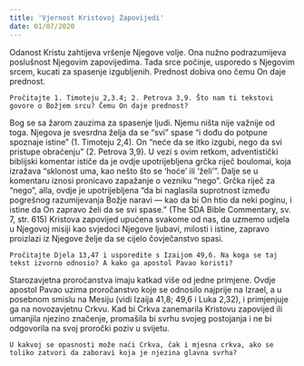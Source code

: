 ```yaml
---
title: 'Vjernost Kristovoj Zapovijedi'
date: 01/07/2020
---
```


Odanost Kristu zahtijeva vršenje Njegove volje. Ona nužno podrazumijeva poslušnost Njegovim zapovijedima. Tada srce počinje, usporedo s Njegovim srcem, kucati za spasenje izgubljenih. Prednost dobiva ono čemu On daje prednost.

`Pročitajte 1. Timoteju 2,3.4; 2. Petrova 3,9. Što nam ti tekstovi govore o Božjem srcu? Čemu On daje prednost?`

Bog se sa žarom zauzima za spasenje ljudi. Njemu ništa nije važnije od toga. Njegova je svesrdna želja da se “svi” spase “i dođu do potpune spoznaje istine” (1. Timoteju 2,4). On “neće da se itko izgubi, nego da svi pristupe obraćenju” (2. Petrova 3,9). U vezi s ovim retkom, adventistički biblijski komentar ističe da je ovdje upotrijebljena grčka riječ boulomai, koja izražava “sklonost uma, kao nešto što se ‘hoće’ ili ‘želi’”. Dalje se u komentaru iznosi pronicavo zapažanje o vezniku “nego”. Grčka riječ za “nego”, alla, ovdje je upotrijebljena “da bi naglasila suprotnost između pogrešnog razumijevanja Božje naravi — kao da bi On htio da neki poginu, i istine da On zapravo želi da se svi spase.” (The SDA Bible Commentary, sv. 7, str. 615) Kristova zapovijed upućena svakome od nas, da uzmemo udjela u Njegovoj misiji kao svjedoci Njegove ljubavi, milosti i istine, zapravo proizlazi iz Njegove želje da se cijelo čovječanstvo spasi.

`Pročitajte Djela 13,47 i usporedite s Izaijom 49,6. Na koga se taj tekst izvorno odnosio? A kako ga apostol Pavao koristi?`

Starozavjetna proročanstva imaju katkad više od jedne primjene. Ovdje apostol Pavao uzima proročanstvo koje se odnosilo najprije na Izrael, a u posebnom smislu na Mesiju (vidi Izaija 41,8; 49,6 i Luka 2,32), i primjenjuje ga na novozavjetnu Crkvu. Kad bi Crkva zanemarila Kristovu zapovijed ili umanjila njezino značenje, promašila bi svrhu svojeg postojanja i ne bi odgovorila na svoj proročki poziv u svijetu.

`U kakvoj se opasnosti može naći Crkva, čak i mjesna crkva, ako se toliko zatvori da zaboravi koja je njezina glavna svrha?`